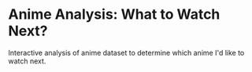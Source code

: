 # Anime Analysis: What to Watch Next?
Interactive analysis of anime dataset to determine which anime I'd like to watch next.
